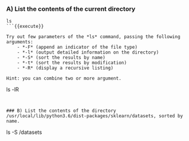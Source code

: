 ### A) List the contents of the current directory

```
ls
```{{execute}}

Try out few parameters of the *ls* command, passing the following arguments:
	- *-F* (append an indicator of the file type)
	- *-l* (output detailed information on the directory)
	- *-S* (sort the results by name)
	- *-t* (sort the results by modification)
	- *-R* (display a recursive listing)

Hint: you can combine two or more argument.

```
ls -lR
```{{execute}}


### B) List the contents of the directory /usr/local/lib/python3.6/dist-packages/sklearn/datasets, sorted by name.

```
ls -S /datasets
```{{execute}}
